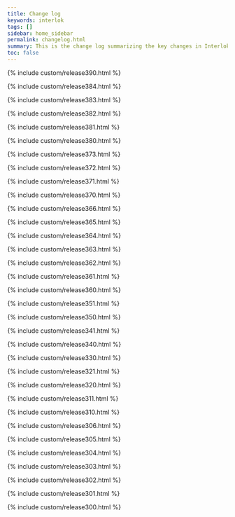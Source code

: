 ```yaml
---
title: Change log
keywords: interlok
tags: []
sidebar: home_sidebar
permalink: changelog.html
summary: This is the change log summarizing the key changes in Interlok for each release.
toc: false
---
```


{% include custom/release390.html %}

{% include custom/release384.html %}

{% include custom/release383.html %}

{% include custom/release382.html %}

{% include custom/release381.html %}

{% include custom/release380.html %}

{% include custom/release373.html %}

{% include custom/release372.html %}

{% include custom/release371.html %}

{% include custom/release370.html %}

{% include custom/release366.html %}

{% include custom/release365.html %}

{% include custom/release364.html %}

{% include custom/release363.html %}

{% include custom/release362.html %}

{% include custom/release361.html %}

{% include custom/release360.html %}

{% include custom/release351.html %}

{% include custom/release350.html %}

{% include custom/release341.html %}

{% include custom/release340.html %}

{% include custom/release330.html %}

{% include custom/release321.html %}

{% include custom/release320.html %}

{% include custom/release311.html %}

{% include custom/release310.html %}

{% include custom/release306.html %}

{% include custom/release305.html %}

{% include custom/release304.html %}

{% include custom/release303.html %}

{% include custom/release302.html %}

{% include custom/release301.html %}

{% include custom/release300.html %}
